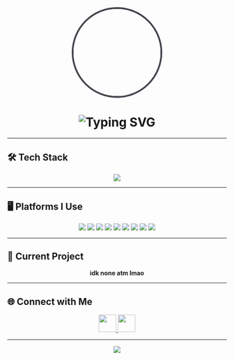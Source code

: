 <!-- Fearrrx's Profile README -->

<div align="center">
  <img src="https://lh3.googleusercontent.com/a/ACg8ocIcwcwDfVOkvXor7yL1EW_8iWtwg9qZremeu1Fhs60uikt1qPA=s288-c-no" width="200" style="border-radius:50%; border: 4px solid #42454c;" />

  <!-- Typing Effect -->
  <h1>
    <img src="https://readme-typing-svg.demolab.com?font=Fira+Code&weight=600&size=26&duration=3000&pause=1000&color=D1D5DB&center=true&vCenter=true&width=600&lines=yo+im+fearrr;17+yo.+I+do+Graphics+design,+UI%2FUX,+Music,+Web+Dev,+Bots;Hit+me+up+if+u+wanna+work.+No+bs" alt="Typing SVG" />
  </h1>
</div>

---

## 🛠 Tech Stack
<div align="center">
  <img src="https://skillicons.dev/icons?i=html,css,js,react,typescript,python,nodejs&theme=dark" />
</div>

---

## 🖥 Platforms I Use
<div align="center">
  <img src="https://img.shields.io/badge/Codeanywhere-272a30?style=for-the-badge&logo=codeanywhere&logoColor=white" />
  <img src="https://img.shields.io/badge/VSCode%20Web-1b1d21?style=for-the-badge&logo=visualstudiocode&logoColor=white" />
  <img src="https://img.shields.io/badge/GitHub%20Codespaces-16181b?style=for-the-badge&logo=github&logoColor=white" />
  <img src="https://img.shields.io/badge/Google%20Colab-202124?style=for-the-badge&logo=googlecolab&logoColor=white" />
  <img src="https://img.shields.io/badge/Google%20AI%20Studio-42454c?style=for-the-badge&logo=google&logoColor=white" />
  <img src="https://img.shields.io/badge/ChatGPT-535863?style=for-the-badge&logo=openai&logoColor=white" />
  <img src="https://img.shields.io/badge/Gemini-1b1d21?style=for-the-badge&logo=google&logoColor=white" />
  <img src="https://img.shields.io/badge/Claude-272a30?style=for-the-badge&logo=anthropic&logoColor=white" />
  <img src="https://img.shields.io/badge/Grok-202124?style=for-the-badge&logo=x&logoColor=white" />
</div>

---

## 🚀 Current Project
<div align="center">
  <b>idk none atm lmao</b>
</div>

---

## 🌐 Connect with Me
<div align="center">
  <a href="https://discord.com/users/yourdiscordid" target="_blank">
    <img src="https://skillicons.dev/icons?i=discord&theme=dark" height="40" />
  </a>
  <a href="https://www.instagram.com/swrlzxx" target="_blank">
    <img src="https://skillicons.dev/icons?i=instagram&theme=dark" height="40" />
  </a>
</div>

---

<div align="center">
  <img src="https://capsule-render.vercel.app/api?type=waving&color=42454c&height=120&section=footer"/>
</div>
